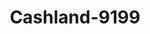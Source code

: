 ---
f_zip-code: 44256
f_state-code: OH
title: Cashland-9199
f_phone: 330-721-9118
f_city-only: Medina
f_address: 410 S Elmwood Street Medina
f_location-unique-id: '9199'
slug: cashland-9199
updated-on: '2024-05-30T13:46:58.046Z'
created-on: '2024-05-30T13:36:59.803Z'
published-on: '2024-05-30T13:54:32.469Z'
f_city-state: cms/city/medina-oh.md
f_company: cms/company/cashland.md
f_state: cms/state/ohio.md
layout: '[payday-loan].html'
tags: payday-loan
---
